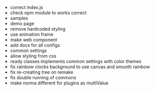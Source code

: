 - correct index.js
- check npm module to works correct
- samples
- demo page
- remove hardcoded styling
- use animation frame
- make web component
- add docs for all configs
- common settings
- allow styling from css
- ready classes implements common settings with color themes
- fix rainbow clocks background to use canvas and smooth rainbow
- fix re-creating tree on remake
- fix double running of commons
- make norma different for plugins as multiValue
